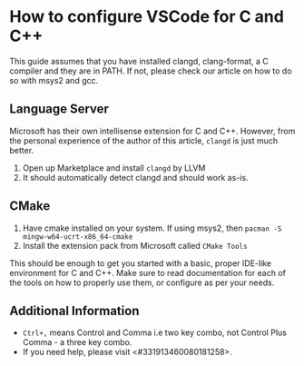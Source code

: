 # How to configure VSCode for C and C++
This guide assumes that you have installed clangd, clang-format, a C compiler 
and they are in PATH. If not, please check our article on how to do so with msys2 and gcc.

## Language Server
Microsoft has their own intellisense extension for C and C++. However, from the personal
experience of the author of this article, `clangd` is just much better.
1. Open up Marketplace and install `clangd` by LLVM
2. It should automatically detect clangd and should work as-is.

## CMake
1. Have cmake installed on your system. If using msys2, then `pacman -S mingw-w64-ucrt-x86_64-cmake`
2. Install the extension pack from Microsoft called `CMake Tools`

This should be enough to get you started with a basic, proper IDE-like environment for C and C++.
Make sure to read documentation for each of the tools on how to properly use them, or configure
as per your needs.

## Additional Information
- `Ctrl+,` means Control and Comma i.e two key combo, not Control Plus Comma - a three key combo.
- If you need help, please visit <#331913460080181258>.
